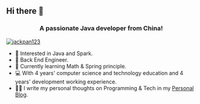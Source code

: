 ## Hi there 👋

<h3 align="center">A passionate Java developer from China!</h3><p align="left"> <a href="https://github.com/ryo-ma/github-profile-trophy"><img src="https://github-profile-trophy.vercel.app/?username=jackpan123" alt="jackpan123" /></a> </p>

<!--
**jackpan123/jackpan123** is a ✨ _special_ ✨ repository because its `README.md` (this file) appears on your GitHub profile.
Here are some ideas to get you started:
- 🔭 I’m currently working on ...
- 🌱 I’m currently learning ...
- 👯 I’m looking to collaborate on ...
- 🤔 I’m looking for help with ...
- 💬 Ask me about ...
- 📫 How to reach me: ...
- 😄 Pronouns: ...
- ⚡ Fun fact: ...
-->
* 🧐   Interested in Java and Spark. 
* 💼   Back End Engineer.
* 🌱   Currently learning Math & Spring principle.
* 💻   With 4 years' computer science and technology education and 4 years' development working experience.
* ✍🏻   I write my personal thoughts on Programming & Tech in my [Personal Blog](https://juejin.cn/user/2823201593259405).
